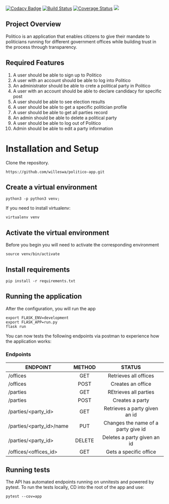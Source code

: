 [![Codacy Badge](https://api.codacy.com/project/badge/Grade/58dafbd4f2ef434ca483e5450ebfa716)](https://app.codacy.com/app/willeswa/politico-app?utm_source=github.com&utm_medium=referral&utm_content=willeswa/politico-app&utm_campaign=Badge_Grade_Dashboard)
[![Build Status](https://travis-ci.com/willeswa/politico-app.svg?branch=develop)](https://travis-ci.com/willeswa/politico-app) [![Coverage Status](https://coveralls.io/repos/github/willeswa/politico-app/badge.svg?branch=develop)](https://coveralls.io/github/willeswa/politico-app?branch=develop) <a href="https://codeclimate.com/github/willeswa/politico-app/maintainability"><img src="https://api.codeclimate.com/v1/badges/840ff34fc071372d8a3f/maintainability" /></a>
## Project Overview
Politico is an application that enables citizens to give their mandate to politicians running for different government offices while building trust in the process through transparency.

## Required Features
1. A user should be able to sign up to Politico 
2. A user with an account should be able to log into Politico
3. An administrator should be able to crete a political party in Politico
4. A user with an account should be able to declare candidacy for specific post
5. A user should be able to see election results
6. A user should be able to get a specific politician profile
7. A user should be able to get all parties record
8. An admin should be able to delete a political party
9. A user should be able to log out of Politico
10. Admin should be able to edit a party information

# Installation and Setup
Clone the repository.
```
https://github.com/willeswa/politico-app.git
```

## Create a virtual environment

```
python3 -p python3 venv;
```
If you need to install virtualenv:
```
virtualenv venv
```

## Activate the virtual environment
Before you begin you will need to activate the corresponding environment
```
source venv/bin/activate
```
## Install requirements
```
pip install -r requirements.txt
```

## Running the application
After the configuration, you will run the app 
```
export FLASK_ENV=development
export FLASK_APP=run.py
flask run
```
You can now tests the following endpoints via postman to experience how the application works:
### Endpoints

|   ENDPOINT                            | METHOD                    | STATUS                               |
|---------------------------------------|:-------------------------:|:------------------------------------:|
|         /offices                      |  GET                      |  Retrieves all offices               |
| /offices                              |  POST                     |  Creates an office                   |
| /parties                              |  GET                      |  REtrieves all parties               |
| /parties                              |  POST                     |  Creates a party                     |
| /parties/<party_id>                   |  GET                      |  Retrieves a party given an id       |
| /parties/<party_id>/name              |  PUT                      |  Changes the name of a party give id |
| /parties/<party_id>                   |  DELETE                   |  Deletes a party given an id         |
| /offices/<offices_id>                 |  GET                      |  Gets a specific office              |


## Running tests
The API has automated endpoints running on unnitests and powered by pytest.
To run the tests locally,
CD into the root of the app and use:
```
pytest --cov=app
```

